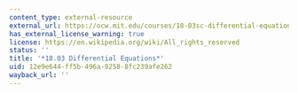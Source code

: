 ```yaml
---
content_type: external-resource
external_url: https://ocw.mit.edu/courses/18-03sc-differential-equations-fall-2011/
has_external_license_warning: true
license: https://en.wikipedia.org/wiki/All_rights_reserved
status: ''
title: '*18.03 Differential Equations*'
uid: 12e9e644-ff5b-496a-9258-8fc239afe262
wayback_url: ''
---
```

